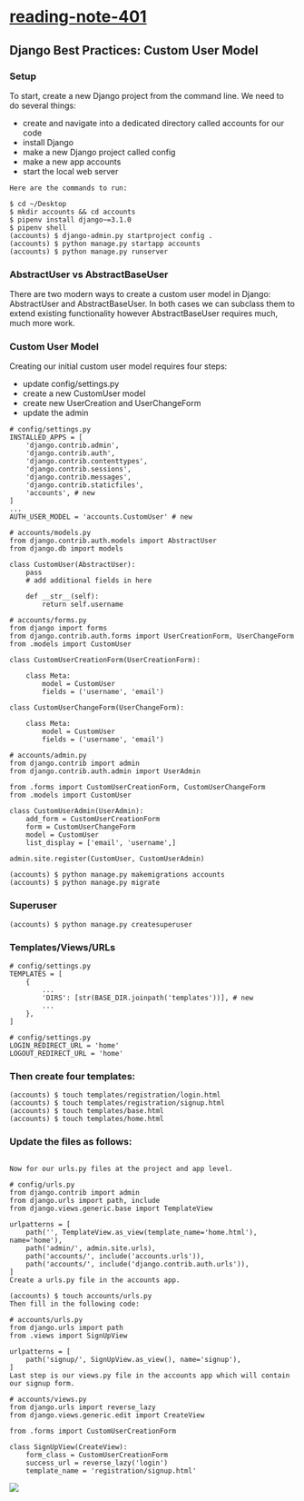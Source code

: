 # [reading-note-401](https://mohammadsilwadi.github.io/reading-note-401/)
##  Django Best Practices: Custom User Model
### Setup
To start, create a new Django project from the command line. We need to do several things:

+ create and navigate into a dedicated directory called accounts for our code
+ install Django
+ make a new Django project called config
+ make a new app accounts
+ start the local web server

```
Here are the commands to run:

$ cd ~/Desktop
$ mkdir accounts && cd accounts
$ pipenv install django~=3.1.0
$ pipenv shell
(accounts) $ django-admin.py startproject config .
(accounts) $ python manage.py startapp accounts
(accounts) $ python manage.py runserver
```

### AbstractUser vs AbstractBaseUser
There are two modern ways to create a custom user model in Django: AbstractUser and AbstractBaseUser. In both cases we can subclass them to extend existing functionality however AbstractBaseUser requires much, much more work.

### Custom User Model
Creating our initial custom user model requires four steps:

+ update config/settings.py
+ create a new CustomUser model
+ create new UserCreation and UserChangeForm
+ update the admin
```
# config/settings.py
INSTALLED_APPS = [
    'django.contrib.admin',
    'django.contrib.auth',
    'django.contrib.contenttypes',
    'django.contrib.sessions',
    'django.contrib.messages',
    'django.contrib.staticfiles',
    'accounts', # new
]
...
AUTH_USER_MODEL = 'accounts.CustomUser' # new
```
```
# accounts/models.py
from django.contrib.auth.models import AbstractUser
from django.db import models

class CustomUser(AbstractUser):
    pass
    # add additional fields in here

    def __str__(self):
        return self.username
```
```
# accounts/forms.py
from django import forms
from django.contrib.auth.forms import UserCreationForm, UserChangeForm
from .models import CustomUser

class CustomUserCreationForm(UserCreationForm):

    class Meta:
        model = CustomUser
        fields = ('username', 'email')

class CustomUserChangeForm(UserChangeForm):

    class Meta:
        model = CustomUser
        fields = ('username', 'email')
```
```
# accounts/admin.py
from django.contrib import admin
from django.contrib.auth.admin import UserAdmin

from .forms import CustomUserCreationForm, CustomUserChangeForm
from .models import CustomUser

class CustomUserAdmin(UserAdmin):
    add_form = CustomUserCreationForm
    form = CustomUserChangeForm
    model = CustomUser
    list_display = ['email', 'username',]

admin.site.register(CustomUser, CustomUserAdmin)
```
```
(accounts) $ python manage.py makemigrations accounts
(accounts) $ python manage.py migrate
```
### Superuser
```
(accounts) $ python manage.py createsuperuser
```
### Templates/Views/URLs
```
# config/settings.py
TEMPLATES = [
    {
        ...
        'DIRS': [str(BASE_DIR.joinpath('templates'))], # new
        ...
    },
]
```
```
# config/settings.py
LOGIN_REDIRECT_URL = 'home'
LOGOUT_REDIRECT_URL = 'home'
```
### Then create four templates:
```
(accounts) $ touch templates/registration/login.html
(accounts) $ touch templates/registration/signup.html
(accounts) $ touch templates/base.html
(accounts) $ touch templates/home.html
```
### Update the files as follows:
```

Now for our urls.py files at the project and app level.

# config/urls.py
from django.contrib import admin
from django.urls import path, include
from django.views.generic.base import TemplateView

urlpatterns = [
    path('', TemplateView.as_view(template_name='home.html'), name='home'),
    path('admin/', admin.site.urls),
    path('accounts/', include('accounts.urls')),
    path('accounts/', include('django.contrib.auth.urls')),
]
Create a urls.py file in the accounts app.

(accounts) $ touch accounts/urls.py
Then fill in the following code:

# accounts/urls.py
from django.urls import path
from .views import SignUpView

urlpatterns = [
    path('signup/', SignUpView.as_view(), name='signup'),
]
Last step is our views.py file in the accounts app which will contain our signup form.

# accounts/views.py
from django.urls import reverse_lazy
from django.views.generic.edit import CreateView

from .forms import CustomUserCreationForm

class SignUpView(CreateView):
    form_class = CustomUserCreationForm
    success_url = reverse_lazy('login')
    template_name = 'registration/signup.html'
```
![](https://learndjango.com/static/images/tutorials/custom_user_model/login.png)
